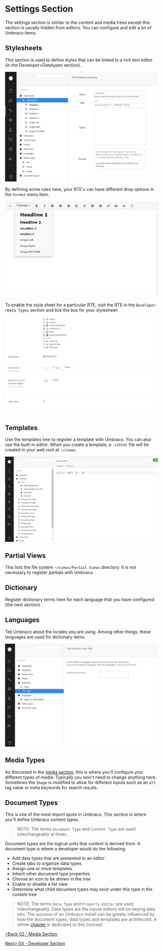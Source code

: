 # Settings Section

The settings section is similar to the content and media trees except this section is usually hidden from editors.  You can configure and edit a lot of Umbraco items.

## Stylesheets

This section is used to define styles that can be linked to a rich text editor (in the Developer>Datatypes section).

![stylesheets](assets/settings-stylesheets.png)

By defining some rules here, your RTE's can have different drop options in the `Format` menu item.

![rte formats](assets/rte-formats.png)

To enable the style sheet for a particular RTE, visit the RTE in the `Developer->Data Types` section and tick the box for your stylesheet:

![rte-styles](assets/rte-styles.png)

## Templates

Use the templates tree to register a template with Umbraco.  You can also use the built-in editor.  When you create a template, a `.cshtml` file will be created in your web root at `~/views`.

![templates](assets/settings-templates.png)

## Partial Views

This lists the file system `~/views/Partial Views` directory.  It is not necessary to register partials with Umbraco.

## Dictionary

Register dictionary terms here for each language that you have configured (the next section).

## Languages

Tell Umbraco about the locales you are using.  Among other things, these languages are used for dictionary items.

![dictionary](assets/settings-dictionary.png)

## Media Types

As discussed in the [media section](02%20-%20Media%20Section.md), this is where you'll configure your different types of media.  Typically you won't need to change anything here.  Sometimes the `Image` is modified to allow for different inputs such as an `alt` tag value or meta keywords for search results.

## Document Types

This is one of the most import spots in Umbraco.  This section is where you'll define Umbraco content types.

>NOTE: The terms `Document Type` and `Content Type` are used interchangeably at times.

Document types are the logical units that content is derived from.  A document type is where a developer would do the following:

* Add data types that are presented to an editor
* Create tabs to organize data types
* Assign one or more templates
* Inherit other document type properties
* Choose an icon to be shown in the tree
* Enable or disable a list view
* Determine what child document types may exist under this type in the content tree

>NOTE: The terms `Data Type` and `Property Editor` are used interchangeably.  Data types are the inputs editors will be keying data into.
The success of an Umbraco install can be greatly influenced by how the document types, data types and templates are architected.  A whole [chapter](/Chapter%2003%20-%20Document%20Types,%20Templates%20and%20Data%20Types) is dedicated to this concept.

[<Back 02 - Media Section](02%20-%20Media%20Section.md)

[Next> 04 - Developer Section](04%20-%20Developer%20Section.md)
